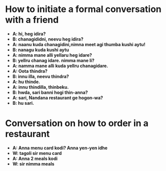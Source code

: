 # How to initiate a formal conversation with a friend
- **A: hi, heg idira?**
- **B: chanagididni, neevu heg idira?** 
- **A: naanu kuda chanagidini,nimna meet agi thumba kushi aytu!**
- **B: nanagu kuda kushi aytu**
- **A: nimma mane alli yellaru heg idare?**
- **B: yellru chanag idare. nimma mane li?**
- **A: namma mane alli kuda yellru chanagidare.**
- **A: Oota thindra?**
- **B: innu illa, neevu thindra?**
- **A: hu thinde.**
- **A: innu thindilla, thinbeku.**
- **B: hwda, sari banni hogi thin-anna?**
- **A: sari, Nandana restaurant ge hogon-wa?**
- **B: hu sari.**


# Conversation on how to order in a restaurant
- **A: Anna menu card kodi? Anna yen-yen idhe**
- **W: tagoli sir menu card**
- **A: Anna 2 meals kodi**
- **W: sir nimma meals**



